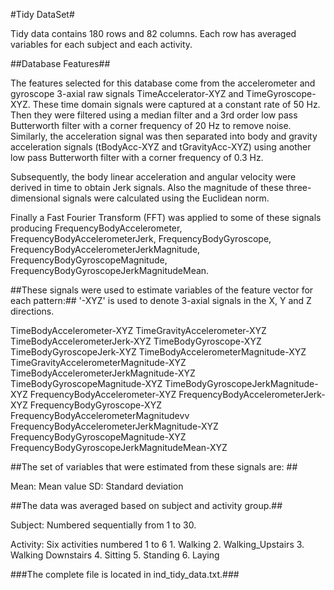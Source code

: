 
#Tidy DataSet#

Tidy data contains 180 rows and 82 columns. Each row has averaged variables for each subject and each activity.

##Database Features##

The features selected for this database come from the accelerometer and gyroscope 3-axial raw signals TimeAccelerator-XYZ and TimeGyroscope-XYZ. These time domain signals were captured at a constant rate of 50 Hz. Then they were filtered using a median filter and a 3rd order low pass Butterworth filter with a corner frequency of 20 Hz to remove noise. Similarly, the acceleration signal was then separated into body and gravity acceleration signals (tBodyAcc-XYZ and tGravityAcc-XYZ) using another low pass Butterworth filter with a corner frequency of 0.3 Hz. 

Subsequently, the body linear acceleration and angular velocity were derived in time to obtain Jerk signals. Also the magnitude of these three-dimensional signals were calculated using the Euclidean norm. 

Finally a Fast Fourier Transform (FFT) was applied to some of these signals producing FrequencyBodyAccelerometer, FrequencyBodyAccelerometerJerk, FrequencyBodyGyroscope, FrequencyBodyAccelerometerJerkMagnitude, FrequencyBodyGyroscopeMagnitude, FrequencyBodyGyroscopeJerkMagnitudeMean. 


##These signals were used to estimate variables of the feature vector for each pattern:## 
'-XYZ' is used to denote 3-axial signals in the X, Y and Z directions.

TimeBodyAccelerometer-XYZ
TimeGravityAccelerometer-XYZ
TimeBodyAccelerometerJerk-XYZ
TimeBodyGyroscope-XYZ
TimeBodyGyroscopeJerk-XYZ
TimeBodyAccelerometerMagnitude-XYZ
TimeGravityAccelerometerMagnitude-XYZ
TimeBodyAccelerometerJerkMagnitude-XYZ
TimeBodyGyroscopeMagnitude-XYZ
TimeBodyGyroscopeJerkMagnitude-XYZ
FrequencyBodyAccelerometer-XYZ
FrequencyBodyAccelerometerJerk-XYZ
FrequencyBodyGyroscope-XYZ
FrequencyBodyAccelerometerMagnitudevv
FrequencyBodyAccelerometerJerkMagnitude-XYZ
FrequencyBodyGyroscopeMagnitude-XYZ
FrequencyBodyGyroscopeJerkMagnitudeMean-XYZ

##The set of variables that were estimated from these signals are: ##

Mean: Mean value
SD: Standard deviation


##The data was averaged based on subject and activity group.##

Subject: Numbered sequentially from 1 to 30.

Activity: Six activities numbered 1 to 6
  	1. Walking
	2. Walking_Upstairs
	3. Walking Downstairs
	4. Sitting
	5. Standing
	6. Laying

###The complete file is located in ind_tidy_data.txt.###
